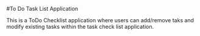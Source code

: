 #To Do Task List Application

This is a ToDo Checklist application where users can add/remove taks and modify existing tasks within the task check list application. 